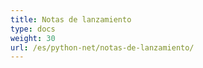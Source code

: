 ```yaml
---
title: Notas de lanzamiento
type: docs
weight: 30
url: /es/python-net/notas-de-lanzamiento/
---
```

